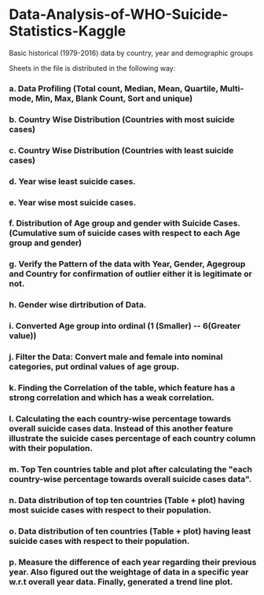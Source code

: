 # Data-Analysis-of-WHO-Suicide-Statistics-Kaggle
Basic historical (1979-2016) data by country, year and demographic groups

Sheets in the file is distributed in the following way:

### a. Data Profiling (Total count, Median, Mean, Quartile, Multi-mode, Min, Max, Blank Count, Sort and unique)

### b. Country Wise Distribution (Countries with most suicide cases)

### c. Country Wise Distribution (Countries with least suicide cases)

### d. Year wise least suicide cases.

### e. Year wise most suicide cases.

### f. Distribution of Age group and gender with Suicide Cases. (Cumulative sum of suicide cases with respect to each Age group and gender)

### g. Verify the Pattern of the data with Year, Gender, Agegroup and Country for confirmation of outlier either it is legitimate or not. 

### h. Gender wise dirtribution of Data.

### i. Converted Age group into ordinal (1 (Smaller) -- 6(Greater value))

### j. Filter the Data:  Convert male and female into nominal categories, put ordinal values of age group.

### k. Finding the Correlation of the table, which feature has a strong correlation and which has a weak correlation.

### l. Calculating the each country-wise percentage towards overall suicide cases data. Instead of this another feature illustrate the suicide cases percentage of each country column with their population.

### m. Top Ten countries table and plot after calculating the "each country-wise percentage towards overall suicide cases data".

### n. Data distribution of top ten countries (Table + plot) having most suicide cases with respect to their population.

### o. Data distribution of ten countries (Table + plot) having least suicide cases with respect to their population.

### p. Measure the difference of each year regarding their previous year. Also figured out the weightage of data in a specific year w.r.t overall year data. Finally, generated a trend line plot.
